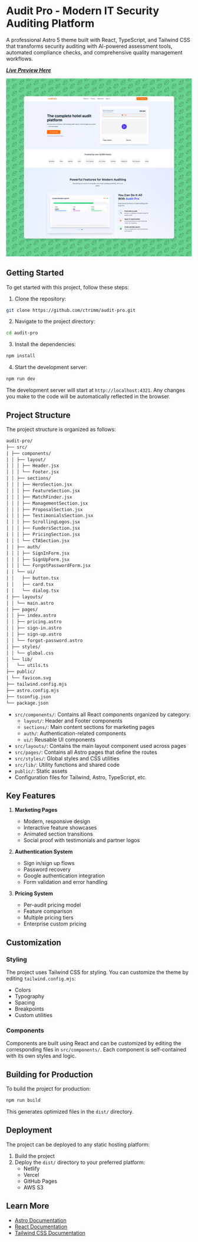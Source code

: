 # Audit Pro - Modern IT Security Auditing Platform

A professional Astro 5 theme built with React, TypeScript, and Tailwind CSS that transforms security auditing with AI-powered assessment tools, automated compliance checks, and comprehensive quality management workflows.

[**_Live Preview Here_**](https://audit.corytrimm.com/)

![Audit Pro Preview](./preview.png)

## Getting Started

To get started with this project, follow these steps:

1. Clone the repository:
```bash
git clone https://github.com/ctrimm/audit-pro.git
```

2. Navigate to the project directory:
```bash
cd audit-pro
```

3. Install the dependencies:
```bash
npm install
```

4. Start the development server:
```bash
npm run dev
```

The development server will start at `http://localhost:4321`. Any changes you make to the code will be automatically reflected in the browser.

## Project Structure

The project structure is organized as follows:

```bash
audit-pro/
├── src/
│ ├── components/
│ │ ├── layout/
│ │ │ ├── Header.jsx
│ │ │ └── Footer.jsx
│ │ ├── sections/
│ │ │ ├── HeroSection.jsx
│ │ │ ├── FeatureSection.jsx
│ │ │ ├── MatchFinder.jsx
│ │ │ ├── ManagementSection.jsx
│ │ │ ├── ProposalSection.jsx
│ │ │ ├── TestimonialsSection.jsx
│ │ │ ├── ScrollingLogos.jsx
│ │ │ ├── FundersSection.jsx
│ │ │ ├── PricingSection.jsx
│ │ │ └── CTASection.jsx
│ │ ├── auth/
│ │ │ ├── SignInForm.jsx
│ │ │ ├── SignUpForm.jsx
│ │ │ └── ForgotPasswordForm.jsx
│ │ └── ui/
│ │   ├── button.tsx
│ │   ├── card.tsx
│ │   └── dialog.tsx
│ ├── layouts/
│ │ └── main.astro
│ ├── pages/
│ │ ├── index.astro
│ │ ├── pricing.astro
│ │ ├── sign-in.astro
│ │ ├── sign-up.astro
│ │ └── forgot-password.astro
│ ├── styles/
│ │ └── global.css
│ └── lib/
│   └── utils.ts
├── public/
│ └── favicon.svg
├── tailwind.config.mjs
├── astro.config.mjs
├── tsconfig.json
└── package.json
```

- `src/components/`: Contains all React components organized by category:
  - `layout/`: Header and Footer components
  - `sections/`: Main content sections for marketing pages
  - `auth/`: Authentication-related components
  - `ui/`: Reusable UI components
- `src/layouts/`: Contains the main layout component used across pages
- `src/pages/`: Contains all Astro pages that define the routes
- `src/styles/`: Global styles and CSS utilities
- `src/lib/`: Utility functions and shared code
- `public/`: Static assets
- Configuration files for Tailwind, Astro, TypeScript, etc.

## Key Features

1. **Marketing Pages**
   - Modern, responsive design
   - Interactive feature showcases
   - Animated section transitions
   - Social proof with testimonials and partner logos

2. **Authentication System**
   - Sign in/sign up flows
   - Password recovery
   - Google authentication integration
   - Form validation and error handling

3. **Pricing System**
   - Per-audit pricing model
   - Feature comparison
   - Multiple pricing tiers
   - Enterprise custom pricing

## Customization

### Styling

The project uses Tailwind CSS for styling. You can customize the theme by editing `tailwind.config.mjs`:

- Colors
- Typography
- Spacing
- Breakpoints
- Custom utilities

### Components

Components are built using React and can be customized by editing the corresponding files in `src/components/`. Each component is self-contained with its own styles and logic.

## Building for Production

To build the project for production:
```bash
npm run build
```

This generates optimized files in the `dist/` directory.

## Deployment

The project can be deployed to any static hosting platform:

1. Build the project
2. Deploy the `dist/` directory to your preferred platform:
   - Netlify
   - Vercel
   - GitHub Pages
   - AWS S3

## Learn More

- [Astro Documentation](https://docs.astro.build/)
- [React Documentation](https://react.dev/)
- [Tailwind CSS Documentation](https://tailwindcss.com/docs)
